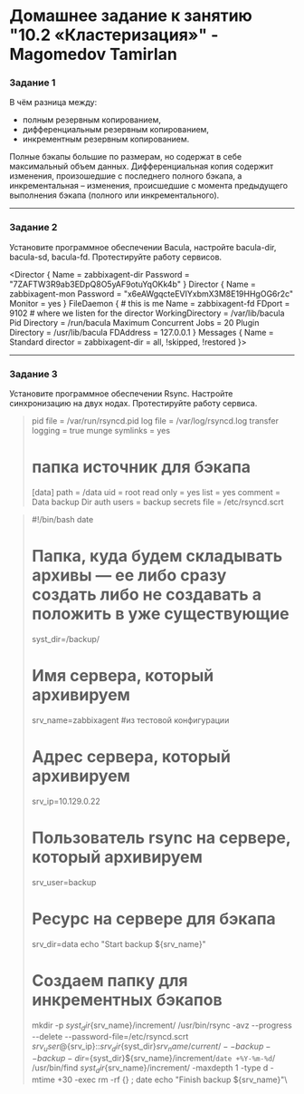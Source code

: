 # Домашнее задание к занятию "10.2 «Кластеризация»" - Magomedov Tamirlan


### Задание  1

В чём разница между:

+ полным резервным копированием,
+ дифференциальным резервным копированием,
+ инкрементным резервным копированием.

Полные бэкапы большие по размерам, но содержат в себе максимальный объем данных. Дифференциальная копия содержит изменения, произошедшие с последнего полного бэкапа, а инкрементальная – изменения, происшедшие с момента предыдущего выполнения бэкапа (полного или инкрементального).


---

### Задание  2

Установите программное обеспечении Bacula, настройте bacula-dir, bacula-sd, bacula-fd. Протестируйте работу сервисов.

<Director {
  Name = zabbixagent-dir
  Password = "7ZAFTW3R9ab3EDpQ8O5yAF9otuYqOKk4b"
}
Director {
  Name = zabbixagent-mon
  Password = "x6eAWgqcteEVIYxbmX3M8E19HHgOG6r2c"
  Monitor = yes
}
FileDaemon {                          # this is me
  Name = zabbixagent-fd
  FDport = 9102                  # where we listen for the director
  WorkingDirectory = /var/lib/bacula
  Pid Directory = /run/bacula
  Maximum Concurrent Jobs = 20
  Plugin Directory = /usr/lib/bacula
  FDAddress = 127.0.0.1
}
Messages {
  Name = Standard
  director = zabbixagent-dir = all, !skipped, !restored
}>

---

### Задание  3

Установите программное обеспечении Rsync. Настройте синхронизацию на двух нодах. Протестируйте работу сервиса.

>pid file = /var/run/rsyncd.pid
>log file = /var/log/rsyncd.log
>transfer logging = true
>munge symlinks = yes
># папка источник для бэкапа
>[data]
>path = /data
>uid = root
>read only = yes
>list = yes
>comment = Data backup Dir
>auth users = backup
>secrets file = /etc/rsyncd.scrt
                                                               
>#!/bin/bash
>date
># Папка, куда будем складывать архивы — ее либо сразу создать либо не создавать а положить в уже существующие
>syst_dir=/backup/
># Имя сервера, который архивируем
>srv_name=zabbixagent #из тестовой конфигурации
># Адрес сервера, который архивируем
>srv_ip=10.129.0.22
># Пользователь rsync на сервере, который архивируем
>srv_user=backup
># Ресурс на сервере для бэкапа
>srv_dir=data
>echo "Start backup ${srv_name}"
># Создаем папку для инкрементных бэкапов
>mkdir -p ${syst_dir}${srv_name}/increment/
>/usr/bin/rsync -avz --progress --delete
>--password-file=/etc/rsyncd.scrt ${srv_user}@${srv_ip}::${srv_dir}${syst_dir}${srv_name}/current/ --backup
>--backup-dir=${syst_dir}${srv_name}/increment/`date +%Y-%m-%d`/
>/usr/bin/find ${syst_dir}${srv_name}/increment/ -maxdepth 1 -type d -mtime +30 -exec rm -rf {} \;
date
>echo "Finish backup ${srv_name}"\
